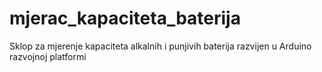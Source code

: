 mjerac_kapaciteta_baterija
==========================

Sklop za mjerenje kapaciteta alkalnih i punjivih baterija razvijen u Arduino razvojnoj platformi
